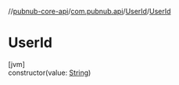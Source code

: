 //[pubnub-core-api](../../../index.md)/[com.pubnub.api](../index.md)/[UserId](index.md)/[UserId](-user-id.md)

# UserId

[jvm]\
constructor(value: [String](https://kotlinlang.org/api/latest/jvm/stdlib/kotlin/-string/index.html))
